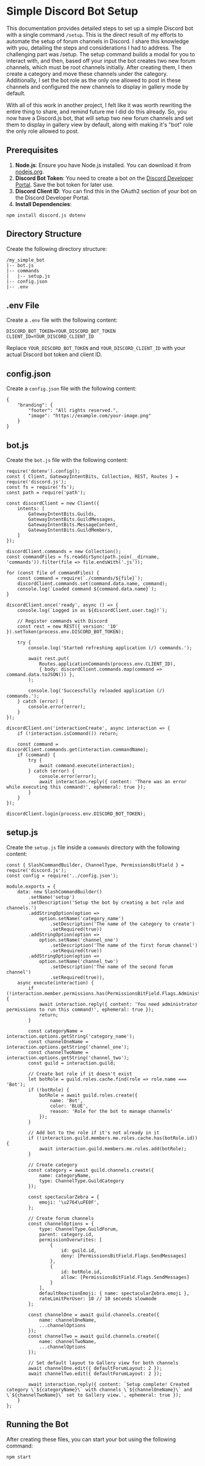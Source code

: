 # Simple Discord Bot Setup

This documentation provides detailed steps to set up a simple Discord bot with a single command `/setup`. This is the direct result of my efforts to automate the setup of forum channels in Discord. I share this knowledge with you, detailing the steps and considerations I had to address. The challenging part was /setup. The setup command builds a modal for you to interact with, and then, based off your input the bot creates two new forum channels, which must be root channels initially. After creating them, I then create a category and move these channels under the category. Additionally, I set the bot role as the only one allowed to post in these channels and configured the new channels to display in gallery mode by default.

With all of this work in another project, I felt like it was worth rewriting the entire thing to share, and remind future me I did do this already. So, you now have a Discord.js bot, that will setup two new forum channels and set them to display in gallery view by default, along with making it's "bot" role the only role allowed to post. 

## Prerequisites

1. **Node.js**: Ensure you have Node.js installed. You can download it from [nodejs.org](https://nodejs.org/).
2. **Discord Bot Token**: You need to create a bot on the [Discord Developer Portal](https://discord.com/developers/applications). Save the bot token for later use.
3. **Discord Client ID**: You can find this in the OAuth2 section of your bot on the Discord Developer Portal.
4. **Install Dependencies**:

```
npm install discord.js dotenv
```

## Directory Structure

Create the following directory structure:

```
/my_simple_bot
|-- bot.js
|-- commands
|   |-- setup.js
|-- config.json
|-- .env
```

## .env File

Create a `.env` file with the following content:

```
DISCORD_BOT_TOKEN=YOUR_DISCORD_BOT_TOKEN
CLIENT_ID=YOUR_DISCORD_CLIENT_ID
```

Replace `YOUR_DISCORD_BOT_TOKEN` and `YOUR_DISCORD_CLIENT_ID` with your actual Discord bot token and client ID.

## config.json

Create a `config.json` file with the following content:

```
{
    "branding": {
        "footer": "All rights reserved.",
        "image": "https://example.com/your-image.png"
    }
}
```

## bot.js

Create the `bot.js` file with the following content:

```
require('dotenv').config();
const { Client, GatewayIntentBits, Collection, REST, Routes } = require('discord.js');
const fs = require('fs');
const path = require('path');

const discordClient = new Client({
    intents: [
        GatewayIntentBits.Guilds,
        GatewayIntentBits.GuildMessages,
        GatewayIntentBits.MessageContent,
        GatewayIntentBits.GuildMembers,
    ]
});

discordClient.commands = new Collection();
const commandFiles = fs.readdirSync(path.join(__dirname, 'commands')).filter(file => file.endsWith('.js'));

for (const file of commandFiles) {
    const command = require(`./commands/${file}`);
    discordClient.commands.set(command.data.name, command);
    console.log(`Loaded command ${command.data.name}`);
}

discordClient.once('ready', async () => {
    console.log(`Logged in as ${discordClient.user.tag}!`);

    // Register commands with Discord
    const rest = new REST({ version: '10' }).setToken(process.env.DISCORD_BOT_TOKEN);

    try {
        console.log('Started refreshing application (/) commands.');

        await rest.put(
            Routes.applicationCommands(process.env.CLIENT_ID),
            { body: discordClient.commands.map(command => command.data.toJSON()) },
        );

        console.log('Successfully reloaded application (/) commands.');
    } catch (error) {
        console.error(error);
    }
});

discordClient.on('interactionCreate', async interaction => {
    if (!interaction.isCommand()) return;

    const command = discordClient.commands.get(interaction.commandName);
    if (command) {
        try {
            await command.execute(interaction);
        } catch (error) {
            console.error(error);
            await interaction.reply({ content: 'There was an error while executing this command!', ephemeral: true });
        }
    }
});

discordClient.login(process.env.DISCORD_BOT_TOKEN);
```

## setup.js

Create the `setup.js` file inside a `commands` directory with the following content:

```
const { SlashCommandBuilder, ChannelType, PermissionsBitField } = require('discord.js');
const config = require('../config.json');

module.exports = {
    data: new SlashCommandBuilder()
        .setName('setup')
        .setDescription('Setup the bot by creating a bot role and channels.')
        .addStringOption(option => 
            option.setName('category_name')
                .setDescription('The name of the category to create')
                .setRequired(true))
        .addStringOption(option => 
            option.setName('channel_one')
                .setDescription('The name of the first forum channel')
                .setRequired(true))
        .addStringOption(option => 
            option.setName('channel_two')
                .setDescription('The name of the second forum channel')
                .setRequired(true)),
    async execute(interaction) {
        if (!interaction.member.permissions.has(PermissionsBitField.Flags.Administrator)) {
            await interaction.reply({ content: 'You need administrator permissions to run this command!', ephemeral: true });
            return;
        }

        const categoryName = interaction.options.getString('category_name');
        const channelOneName = interaction.options.getString('channel_one');
        const channelTwoName = interaction.options.getString('channel_two');
        const guild = interaction.guild;

        // Create bot role if it doesn't exist
        let botRole = guild.roles.cache.find(role => role.name === 'Bot');
        if (!botRole) {
            botRole = await guild.roles.create({
                name: 'Bot',
                color: 'BLUE',
                reason: 'Role for the bot to manage channels'
            });
        }

        // Add bot to the role if it's not already in it
        if (!interaction.guild.members.me.roles.cache.has(botRole.id)) {
            await interaction.guild.members.me.roles.add(botRole);
        }

        // Create category
        const category = await guild.channels.create({
            name: categoryName,
            type: ChannelType.GuildCategory
        });

        const spectacularZebra = {
            emoji: '\u2764\uFE0F', 
        };

        // Create forum channels
        const channelOptions = {
            type: ChannelType.GuildForum,
            parent: category.id,
            permissionOverwrites: [
                {
                    id: guild.id,
                    deny: [PermissionsBitField.Flags.SendMessages]
                },
                {
                    id: botRole.id,
                    allow: [PermissionsBitField.Flags.SendMessages]
                }
            ],
            defaultReactionEmoji: { name: spectacularZebra.emoji },
            rateLimitPerUser: 10 // 10 seconds slowmode
        };

        const channelOne = await guild.channels.create({ 
            name: channelOneName, 
            ...channelOptions 
        });
        const channelTwo = await guild.channels.create({ 
            name: channelTwoName, 
            ...channelOptions 
        });

        // Set default layout to Gallery view for both channels
        await channelOne.edit({ defaultForumLayout: 2 });
        await channelTwo.edit({ defaultForumLayout: 2 });

        await interaction.reply({ content: `Setup complete! Created category \`${categoryName}\` with channels \`${channelOneName}\` and \`${channelTwoName}\` set to Gallery view.`, ephemeral: true });
    }
};
```

## Running the Bot

After creating these files, you can start your bot using the following command:

```sh
npm start
